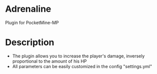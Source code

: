 # Adrenaline
Plugin for PocketMine-MP

# Description
- The plugin allows you to increase the player's damage, inversely proportional to the amount of his HP
- All parameters can be easily customized in the config "settings.yml"
